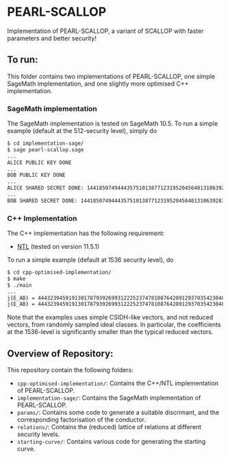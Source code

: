 # PEARL-SCALLOP
Implementation of PEARL-SCALLOP, a variant of SCALLOP with faster parameters and better security!

## To run:
This folder contains two implementations of PEARL-SCALLOP, one simple SageMath implementation, and one slightly more optimised C++ implementation.

### SageMath implementation

The SageMath implementation is tested on SageMath 10.5. To run a simple example (default at the 512-security level), simply do

```bash
$ cd implementation-sage/
$ sage pearl-scallop.sage
...
ALICE PUBLIC KEY DONE
...
BOB PUBLIC KEY DONE
...
ALICE SHARED SECRET DONE: 144185074944435751013877123195204564013106392817211619102261885777481986164124319439219439625571334553879424364589842140062588483282128984735836982548209219200758771425930893021970049778097898599568878915620521276513398571458172433598494415065502496810365273127*z2 + 80529370329683865931822615881702220186940142216728230855533937485569251097480219979832426754389802376872662172509614827254923947468011229675201999589019839539753833732282463979759122831083419722499174156451015286208949068160668989985120064745947261272557749468
...
BOB SHARED SECRET DONE: 144185074944435751013877123195204564013106392817211619102261885777481986164124319439219439625571334553879424364589842140062588483282128984735836982548209219200758771425930893021970049778097898599568878915620521276513398571458172433598494415065502496810365273127*z2 + 80529370329683865931822615881702220186940142216728230855533937485569251097480219979832426754389802376872662172509614827254923947468011229675201999589019839539753833732282463979759122831083419722499174156451015286208949068160668989985120064745947261272557749468
```

### C++ Implementation

The C++ implementation has the following requirement:
* [NTL](https://libntl.org/) (tested on version 11.5.1)

To run a simple example (default at 1536 security level), do
```bash
$ cd cpp-optimised-implementation/
$ make
$ ./main
...
j(E_AB) = 4443239459191301787939269931222523747810876428912937035423048707435469265394782689827453142941409231322758051398730534877911627198793190874158072897947396599600457997637180270094181495234668472206323328104296314286865658754419300845766801821628299505212185111401552042472632249151216340330071606584524333623795999352085039128891444735009766519872846967956871206248378750375742655464265606561853672486861702768246181785363328 + i*22610707962898645482795718395364724066643839401978279128118770621648206409267796466336284864301855430157046172949487215936043920270705624584072596505128872852174812696651067818763460163184067818041364092404821595077392768479390947445622253730970727109424506276731223428382237626829601140481875322088897727491562456985631083707535340350737307549473054421374823475920040079243365001628421696685512541756378488445410107343357682
j(E_AB) = 4443239459191301787939269931222523747810876428912937035423048707435469265394782689827453142941409231322758051398730534877911627198793190874158072897947396599600457997637180270094181495234668472206323328104296314286865658754419300845766801821628299505212185111401552042472632249151216340330071606584524333623795999352085039128891444735009766519872846967956871206248378750375742655464265606561853672486861702768246181785363328 + i*22610707962898645482795718395364724066643839401978279128118770621648206409267796466336284864301855430157046172949487215936043920270705624584072596505128872852174812696651067818763460163184067818041364092404821595077392768479390947445622253730970727109424506276731223428382237626829601140481875322088897727491562456985631083707535340350737307549473054421374823475920040079243365001628421696685512541756378488445410107343357682
```
Note that the examples uses simple CSIDH-like vectors, and not reduced vectors, from randomly sampled ideal classes. In particular, the coefficients at the 1536-level is significantly smaller than the typical reduced vectors.


## Overview of Repository:
This repository contain the following folders:
* `cpp-optimised-implementation/`: Contains the C++/NTL implementation of PEARL-SCALLOP.
* `implementation-sage/`: Contains the SageMath implementation of PEARL-SCALLOP.
* `params/`: Contains some code to generate a suitable discrimant, and the corresponding factorisation of the conductor.
* `relations/`: Contains the (reduced) lattice of relations at different security levels.
* `starting-curve/`: Contains various code for generating the starting curve.


